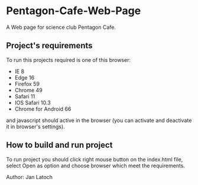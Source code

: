 # Pentagon-Cafe-Web-Page
A Web page for science club Pentagon Cafe. 

## Project's requirements

To run this projects required is one of this browser:
* IE 8
* Edge 16
* Firefox 59
* Chrome 49
* Safari 11
* IOS Safari 10.3
* Chrome for Android 66

and javascript should active in the browser (you can activate and deactivate it in browser's settings).

## How to build and run project

To run project you should click right mouse button on the index.html file, select Open as option and choose browser which meet the requirements.

Author: Jan Latoch
